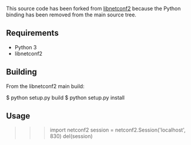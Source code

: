 This source code has been forked from [libnetconf2](https://github.com/CESNET/libnetconf2/) because the Python binding has been removed from the main source tree.

Requirements
------------

* Python 3
* libnetconf2

Building
--------
From the libnetconf2 main build:

$ python setup.py build 
$ python setup.py install

Usage
-----

>>> import netconf2
>>> session = netconf2.Session('localhost', 830)
>>> del(session)

